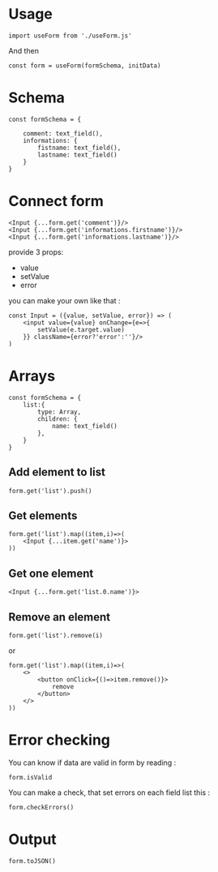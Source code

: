 # Usage

    import useForm from './useForm.js'

And then

    const form = useForm(formSchema, initData)

# Schema

	const formSchema = {

		comment: text_field(),
		informations: {
			fistname: text_field(),
			lastname: text_field()
		}
	}

# Connect form

    <Input {...form.get('comment')}/>
	<Input {...form.get('informations.firstname')}/>
	<Input {...form.get('informations.lastname')}/>

provide 3 props:
- value
- setValue
- error

you can make your own like that :

	const Input = ({value, setValue, error}) => (
		<input value={value} onChange={e=>{
			setValue(e.target.value)
		}} className={error?'error':''}/>
	)

# Arrays

    const formSchema = {
		list:{
			type: Array,
			children: {
				name: text_field()
			},
		}
	}

## Add element to list

	form.get('list').push()

## Get elements

	form.get('list').map((item,i)=>(
		<Input {...item.get('name')}>
	))

## Get one element

	<Input {...form.get('list.0.name')}>

## Remove an element

	form.get('list').remove(i)

or


	form.get('list').map((item,i)=>(
		<>
			<button onClick={()=>item.remove()}>
				remove
			</button>
		</>
	))

# Error checking

You can know if data are valid in form by reading :

	form.isValid

You can make a check, that set errors on each field list this :

	form.checkErrors()

# Output

	form.toJSON()